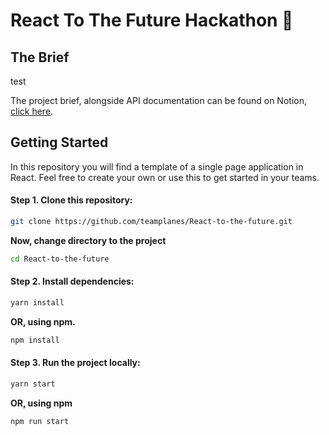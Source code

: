 # React To The Future Hackathon 🛫

## The Brief

test

The project brief, alongside API documentation can be found on Notion, [click here](https://www.notion.so/planesstudio/Planes-Hackathon-Brief-a786934e04f0469ebbf4816149942c9a).

## Getting Started

In this repository you will find a template of a single page application in React. Feel free to create your own or use this to get started in your teams.

#### Step 1. Clone this repository:

```sh
git clone https://github.com/teamplanes/React-to-the-future.git
```

**Now, change directory to the project**

```sh
cd React-to-the-future
```

#### Step 2. Install dependencies:

```sh
yarn install
```

**OR, using npm.**

```sh
npm install
```

#### Step 3. Run the project locally:

```sh
yarn start
```

**OR, using npm**

```sh
npm run start
```
